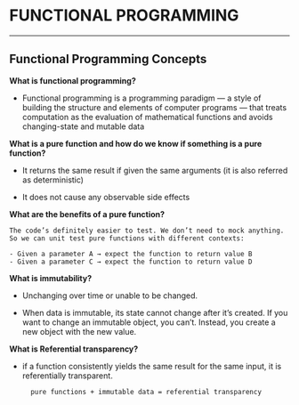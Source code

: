 # FUNCTIONAL PROGRAMMING

-------------------------------------------

## Functional Programming Concepts


**What is functional programming?**

- Functional programming is a programming paradigm — a style of building the structure and elements of computer programs — that treats computation as the evaluation of mathematical functions and avoids changing-state and mutable data 

**What is a pure function and how do we know if something is a pure function?**

- It returns the same result if given the same arguments (it is also referred as deterministic)

- It does not cause any observable side effects

**What are the benefits of a pure function?**

    The code’s definitely easier to test. We don’t need to mock anything. So we can unit test pure functions with different contexts:

    - Given a parameter A → expect the function to return value B
    - Given a parameter C → expect the function to return value D

**What is immutability?**

- Unchanging over time or unable to be changed.

- When data is immutable, its state cannot change after it’s created. If you want to change an immutable object, you can’t. Instead, you create a new object with the new value.

**What is Referential transparency?**

- if a function consistently yields the same result for the same input, it is referentially transparent.

        pure functions + immutable data = referential transparency